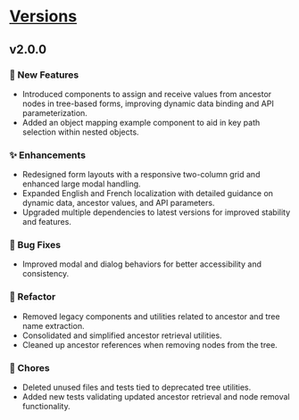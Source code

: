 # [Versions](https://github.com/Tracktor/treege/releases)

## v2.0.0

### 🚀 New Features

- Introduced components to assign and receive values from ancestor nodes in tree-based forms, improving dynamic data binding and API parameterization.
- Added an object mapping example component to aid in key path selection within nested objects.

### ✨ Enhancements

- Redesigned form layouts with a responsive two-column grid and enhanced large modal handling.
- Expanded English and French localization with detailed guidance on dynamic data, ancestor values, and API parameters.
- Upgraded multiple dependencies to latest versions for improved stability and features.

### 🐛 Bug Fixes

- Improved modal and dialog behaviors for better accessibility and consistency.

### 🔨 Refactor

- Removed legacy components and utilities related to ancestor and tree name extraction.
- Consolidated and simplified ancestor retrieval utilities.
- Cleaned up ancestor references when removing nodes from the tree.

### 🧹 Chores

- Deleted unused files and tests tied to deprecated tree utilities.
- Added new tests validating updated ancestor retrieval and node removal functionality.
